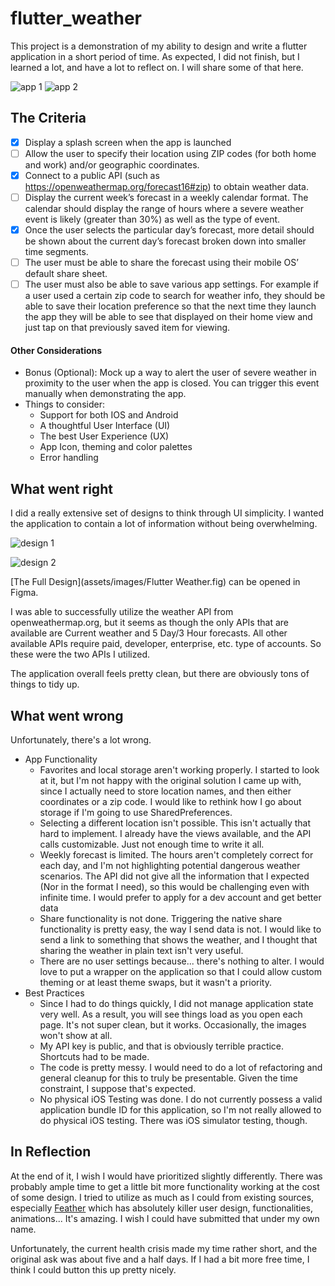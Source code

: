 # flutter_weather

This project is a demonstration of my ability to design and write a flutter application in a short period of time. As expected, I did not finish, but I learned a lot, and have a lot to reflect on. I will share some of that here.

![app 1](https://i.imgur.com/VAcWHUw.png) ![app 2](https://i.imgur.com/JExQekG.png)

## The Criteria

 - [x] Display a splash screen when the app is launched
 - [ ] Allow the user to specify their location using ZIP codes (for both home and work) and/or geographic coordinates.
 - [x] Connect to a public API (such as https://openweathermap.org/forecast16#zip) to obtain weather data.
 - [ ] Display the current week’s forecast in a weekly calendar format. The calendar should display the range of hours where a severe weather event is likely (greater than 30%) as well as the type of event.
 - [x] Once the user selects the particular day’s forecast, more detail should be shown about the current day’s forecast broken down into smaller time segments.
 - [ ] The user must be able to share the forecast using their mobile OS’ default share sheet.
 - [ ] The user must also be able to save various app settings. For example if a user used a certain zip code to search for weather info, they should be able to save their location preference so that the next time they launch the app they will be able to see that displayed on their home view and just tap on that previously saved item for viewing.

#### Other Considerations


- Bonus (Optional): Mock up a way to alert the user of severe weather in proximity to the user when the app is closed. You can trigger this event manually when demonstrating the app.
- Things to consider:
  - Support for both IOS and Android
  - A thoughtful User Interface (UI)
  - The best User Experience (UX)
  - App Icon, theming and color palettes
  - Error handling

## What went right

I did a really extensive set of designs to think through UI simplicity. I wanted the application to contain a lot of information without being overwhelming.

![design 1](https://i.imgur.com/3pdDCz0.png)

![design 2](https://i.imgur.com/G9kyVSu.png)

[The Full Design](assets/images/Flutter Weather.fig) can be opened in Figma.

I was able to successfully utilize the weather API from openweathermap.org, but it seems as though the only APIs that are available are Current weather and 5 Day/3 Hour forecasts. All other available APIs require paid, developer, enterprise, etc. type of accounts. So these were the two APIs I utilized.

The application overall feels pretty clean, but there are obviously tons of things to tidy up.


## What went wrong

Unfortunately, there's a lot wrong.
- App Functionality
  - Favorites and local storage aren't working properly. I started to look at it, but I'm not happy with the original solution I came up with, since I actually need to store location names, and then either coordinates or a zip code. I would like to rethink how I go about storage if I'm going to use SharedPreferences.
  - Selecting a different location isn't possible. This isn't actually that hard to implement. I already have the views available, and the API calls customizable. Just not enough time to write it all.
  - Weekly forecast is limited. The hours aren't completely correct for each day, and I'm not highlighting potential dangerous weather scenarios. The API did not give all the information that I expected (Nor in the format I need), so this would be challenging even with infinite time. I would prefer to apply for a dev account and get better data
  - Share functionality is not done. Triggering the native share functionality is pretty easy, the way I send data is not. I would like to send a link to something that shows the weather, and I thought that sharing the weather in plain text isn't very useful.
  - There are no user settings because... there's nothing to alter. I would love to put a wrapper on the application so that I could allow custom theming or at least theme swaps, but it wasn't a priority.
- Best Practices
  - Since I had to do things quickly, I did not manage application state very well. As a result, you will see things load as you open each page. It's not super clean, but it works. Occasionally, the images won't show at all.
  - My API key is public, and that is obviously terrible practice. Shortcuts had to be made.
  - The code is pretty messy. I would need to do a lot of refactoring and general cleanup for this to truly be presentable. Given the time constraint, I suppose that's expected.
  - No physical iOS Testing was done. I do not currently possess a valid application bundle ID for this application, so I'm not really allowed to do physical iOS testing. There was iOS simulator testing, though.

## In Reflection

At the end of it, I wish I would have prioritized slightly differently. There was probably ample time to get a little bit more functionality working at the cost of some design. I tried to utilize as much as I could from existing sources, especially [Feather](https://github.com/jhomlala/feather) which has absolutely killer user design, functionalities, animations... It's amazing. I wish I could have submitted that under my own name.

Unfortunately, the current health crisis made my time rather short, and the original ask was about five and a half days. If I had a bit more free time, I think I could button this up pretty nicely.


